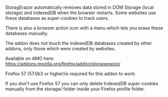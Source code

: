 

StoragErazor automatically removes data stored in DOM Storage (local storage) and IndexedDB when the browser restarts. Some websites use these databases as super-cookies to track users. 

There is also a browser action icon with a menu which lets you erase these databases manually.

The addon does not touch the IndexedDB databases created by other addons, only those which were created by websites.

Available on AMO here: https://addons.mozilla.org/firefox/addon/storagerazor/

Firefox 57 (57.0b3 or higher)is required for this addon to work.

If you don't use Firefox 57 you can only delete IndexedDB super-cookies manually from the storage/ folder inside your Firefox profile folder.

